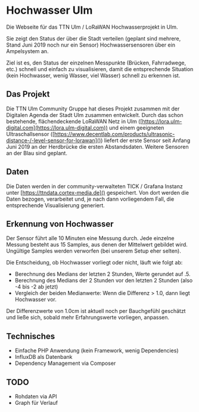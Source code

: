 # Hochwasser Ulm
Die Webseite für das TTN Ulm / LoRaWAN Hochwasserprojekt in Ulm.

Sie zeigt den Status der über die Stadt verteilen (geplant sind mehrere, Stand 
Juni 2019 noch nur ein Sensor) Hochwassersensoren über ein Ampelsystem an.

Ziel ist es, den Status der einzelnen Messpunkte (Brücken, Fahrradwege, etc.) schnell 
und einfach zu visualisieren, damit die entsprechende Situation (kein Hochwasser, 
wenig Wasser, viel Wasser) schnell zu erkennen ist. 

## Das Projekt

Die TTN Ulm Community Gruppe hat dieses Projekt zusammen mit der Digitalen Agenda 
der Stadt Ulm zusammen entwickelt. Durch das schon bestehende, flächendeckende
LoRaWAN Netz in Ulm ([https://lora.ulm-digital.com](https://lora.ulm-digital.com)) 
und einem geeigneten Ultraschallsensor ([https://www.decentlab.com/products/ultrasonic-distance-/-level-sensor-for-lorawan]())
liefert der erste Sensor seit Anfang Juni 2019 an der Herdbrücke die ersten 
Abstandsdaten. Weitere Sensoren an der Blau sind geplant.

## Daten
Die Daten werden in der community-verwalteten TICK / Grafana Instanz unter [https://ttndata.cortex-media.de]()
gespeichert. Von dort werden die Daten bezogen, verarbeitet und, je nach dann vorliegendem Fall,
die entsprechende Visualisierung generiert.

## Erkennung von Hochwasser
Der Sensor führt alle 10 Minuten eine Messung durch. Jede einzelne Messung besteht
aus 15 Samples, aus denen der Mittelwert gebildet wird. Ungültige Samples werden 
verworfen (bei unserem Setup eher selten).

Die Entscheidung, ob Hochwasser vorliegt oder nicht, läuft wie folgt ab:

* Berechnung des Medians der letzten 2 Stunden, Werte gerundet auf .5.
* Berechnung des Medians der 2 Stunden vor den letzten 2 Stunden (also -4 bis -2 ab jetzt)
* Vergleich der beiden Medianwerte: Wenn die Differenz > 1.0, dann liegt Hochwasser vor.

Der Differenzwerte von 1.0cm ist aktuell noch per Bauchgefühl geschätzt und ließe sich, 
sobald mehr Erfahrungswerte vorliegen, anpassen.

## Technisches

* Einfache PHP Anwendung (kein Framework, wenig Dependencies)
* InfluxDB als Datenbank
* Dependency Management via Composer   

## TODO
* Rohdaten via API
* Graph für Verlauf